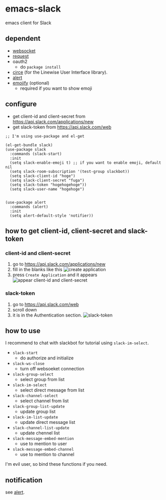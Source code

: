 # emacs-slack

emacs client for Slack

## dependent
- [websocket](https://github.com/ahyatt/emacs-websocket)
- [request](https://github.com/tkf/emacs-request)
- oauth2
  - do `package install`
- [circe](https://github.com/jorgenschaefer/circe) (for the Linewise
  User Interface library).
- [alert](https://github.com/jwiegley/alert)
- [emojify](iqbalansari/emacs-emojify) (optional)
  - required if you want to show emoji


## configure

- get client-id and client-secret from https://api.slack.com/applications/new
- get slack-token from https://api.slack.com/web

```elisp
;; I'm using use-package and el-get

(el-get-bundle slack)
(use-package slack
  :commands (slack-start)
  :init
  (setq slack-enable-emoji t) ;; if you want to enable emoji, default nil
  (setq slack-room-subscription '(test-group slackbot))
  (setq slack-client-id "hoge")
  (setq slack-client-secret "fuga")
  (setq slack-token "hogehogehoge"))
  (setq slack-user-name "hogehoge")


(use-package alert
  :commands (alert)
  :init
  (setq alert-default-style 'notifier))

```


## how to get client-id, client-secret and slack-token

### client-id and client-secret

1. go to https://api.slack.com/applications/new
2. fill in the blanks like this
![create application](https://github.com/yuya373/emacs-slack/wiki/images/how_to_get_client_id_and_client_secret_1.png)
3. press `Create Application` and it appears
![appear client-id and client-secret](https://github.com/yuya373/emacs-slack/wiki/images/how_to_get_client_id_and_client_secret_2.png)


### slack-token

1. go to https://api.slack.com/web
2. scroll down
3. it is in the Authentication section.
![slack-token](https://github.com/yuya373/emacs-slack/wiki/images/how_to_get_api_token.png)

## how to use

I recommend to chat with slackbot for tutorial using `slack-im-select`.

- `slack-start`
  - do authorize and initialize
- `slack-ws-close`
  - turn off websoeket connection
- `slack-group-select`
  - select group from list
- `slack-im-select`
  - select direct message from list
- `slack-channel-select`
  - select channel from list
- `slack-group-list-update`
  - update group list
- `slack-im-list-update`
  - update direct message list
- `slack-channel-list-update`
  - update chennel list
- `slack-message-embed-mention`
  - use to mention to user
- `slack-message-embed-channel`
  - use to mention to channel

I'm evil user, so bind these functions if you need.


## notification

see [alert](https://github.com/jwiegley/alert).



